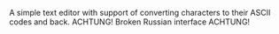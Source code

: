 A simple text editor with support of converting characters to their ASCII codes and back. ACHTUNG! Broken Russian interface ACHTUNG!
